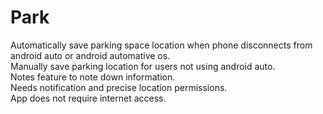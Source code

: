 # Park

Automatically save parking space location when phone disconnects from android auto or android automative os. <br>
Manually save parking location for users not using android auto. <br>
Notes feature to note down information. <br>
Needs notification and precise location permissions. <br>
App does not require internet access. <br> 
